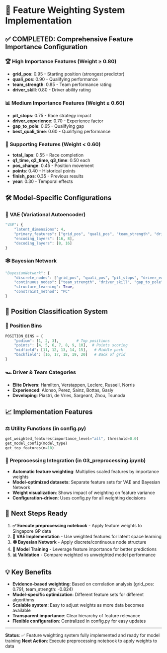 # 🎯 Feature Weighting System Implementation

## ✅ **COMPLETED: Comprehensive Feature Importance Configuration**

### 🏆 **High Importance Features (Weight ≥ 0.80)**
- **grid_pos**: 0.95 - Starting position (strongest predictor)
- **quali_pos**: 0.90 - Qualifying performance 
- **team_strength**: 0.85 - Team performance rating
- **driver_skill**: 0.80 - Driver ability rating

### 📊 **Medium Importance Features (Weight ≥ 0.60)**
- **pit_stops**: 0.75 - Race strategy impact
- **driver_experience**: 0.70 - Experience factor
- **gap_to_pole**: 0.65 - Qualifying gap
- **best_quali_time**: 0.60 - Qualifying performance

### 🔧 **Supporting Features (Weight < 0.60)**
- **total_laps**: 0.55 - Race completion
- **q1_time, q2_time, q3_time**: 0.50 each
- **pos_change**: 0.45 - Position movement
- **points**: 0.40 - Historical points
- **finish_pos**: 0.35 - Previous results
- **year**: 0.30 - Temporal effects

## 🛠️ **Model-Specific Configurations**

### 🧠 **VAE (Variational Autoencoder)**
```python
"VAE": {
    "latent_dimensions": 4,
    "primary_features": ["grid_pos", "quali_pos", "team_strength", "driver_skill", "pit_stops"],
    "encoding_layers": [16, 8],
    "decoding_layers": [8, 16]
}
```

### 🕸️ **Bayesian Network**
```python
"BayesianNetwork": {
    "discrete_nodes": ["grid_pos", "quali_pos", "pit_stops", "driver_experience"],
    "continuous_nodes": ["team_strength", "driver_skill", "gap_to_pole"],
    "structure_learning": True,
    "constraint_method": "PC"
}
```

## 🎲 **Position Classification System**

### 📍 **Position Bins**
```python
POSITION_BINS = {
    "podium": [1, 2, 3],        # Top positions
    "points": [4, 5, 6, 7, 8, 9, 10],  # Points scoring
    "midfield": [11, 12, 13, 14, 15],   # Middle pack
    "backfield": [16, 17, 18, 19, 20]   # Back of grid
}
```

### 🏎️ **Driver & Team Categories**
- **Elite Drivers**: Hamilton, Verstappen, Leclerc, Russell, Norris
- **Experienced**: Alonso, Perez, Sainz, Bottas, Gasly
- **Developing**: Piastri, de Vries, Sargeant, Zhou, Tsunoda

## 📈 **Implementation Features**

### ⚖️ **Utility Functions** (in config.py)
```python
get_weighted_features(importance_level="all", threshold=0.0)
get_model_config(model_type)  
get_top_features(n=10)
```

### 🔧 **Preprocessing Integration** (in 03_preprocessing.ipynb)
- **Automatic feature weighting**: Multiplies scaled features by importance weights
- **Model-optimized datasets**: Separate feature sets for VAE and Bayesian Network
- **Weight visualization**: Shows impact of weighting on feature variance
- **Configuration-driven**: Uses config.py for all weighting decisions

## 🚀 **Next Steps Ready**

1. **✅ Execute preprocessing notebook** - Apply feature weights to Singapore GP data
2. **🧠 VAE Implementation** - Use weighted features for latent space learning
3. **🕸️ Bayesian Network** - Apply discrete/continuous node structure
4. **🎯 Model Training** - Leverage feature importance for better predictions
5. **📊 Validation** - Compare weighted vs unweighted model performance

## 💡 **Key Benefits**

- **Evidence-based weighting**: Based on correlation analysis (grid_pos: 0.791, team_strength: -0.824)
- **Model-specific optimization**: Different feature sets for different algorithms
- **Scalable system**: Easy to adjust weights as more data becomes available
- **Transparent importance**: Clear hierarchy of feature relevance
- **Flexible configuration**: Centralized in config.py for easy updates

---
**Status**: ✅ Feature weighting system fully implemented and ready for model training
**Next Action**: Execute preprocessing notebook to apply weights to data